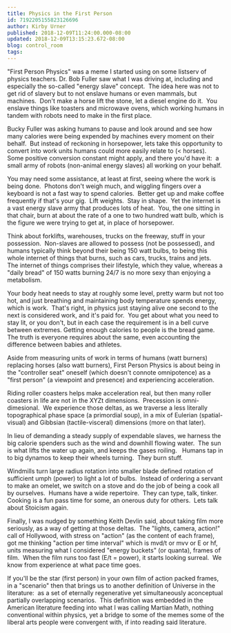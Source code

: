 ```yaml
---
title: Physics in the First Person
id: 7192205155823126696
author: Kirby Urner
published: 2018-12-09T11:24:00.000-08:00
updated: 2018-12-09T13:15:23.672-08:00
blog: control_room
tags: 
---
```


[](https://blogger.googleusercontent.com/img/b/R29vZ2xl/AVvXsEiWEHmt1qdMgGzAhAUl9RZiceZbOkaFnFG6399wZdhg0XZxaSIFwlLDoSbjSrVX8MuKufALSKs7XsVSSD3ENVKdQm82y80X3CYFEVex_4UKGDe2nIPiQxH3CXBYNz8rgndmqPfN/s1600/8006353506_3864822b72_z.jpg)

"First Person Physics" was a meme I started using on some listserv of physics teachers. Dr. Bob Fuller saw what I was driving at, including and especially the so-called "energy slave" concept.  The idea here was not to get rid of slavery but to not enslave humans or even mammals, but machines.  Don't make a horse lift the stone, let a diesel engine do it.  You enslave things like toasters and microwave ovens, which working humans in tandem with robots need to make in the first place.

Bucky Fuller was asking humans to pause and look around and see how many calories were being expended by machines every moment on their behalf.  But instead of reckoning in horsepower, lets take this opportunity to convert into work units humans could more easily relate to (< horses).  Some positive conversion constant might apply, and there you'd have it:  a small army of robots (non-animal energy slaves) all working on your behalf.

You may need some assistance, at least at first, seeing where the work is being done.  Photons don't weigh much, and wiggling fingers over a keyboard is not a fast way to spend calories.  Better get up and make coffee frequently if that's your gig.  Lift weights.  Stay in shape.  Yet the internet is a vast energy slave army that produces lots of heat.  You, the one sitting in that chair, burn at about the rate of a one to two hundred watt bulb, which is the figure we were trying to get at, in place of horsepower.

Think about forklifts, warehouses, trucks on the freeway, stuff in your possession.  Non-slaves are allowed to possess (not be possessed), and humans typically think beyond their being 150 watt bulbs, to being this whole internet of things that burns, such as cars, trucks, trains and jets.  The internet of things comprises their lifestyle, which they value, whereas a "daily bread" of 150 watts burning 24/7 is no more sexy than enjoying a metabolism. 

Your body heat needs to stay at roughly some level, pretty warm but not too hot, and just breathing and maintaining body temperature spends energy, which is work.  That's right, in physics just staying alive one second to the next is considered work, and it's paid for.  You get about what you need to stay lit, or you don't, but in each case the requirement is in a bell curve between extremes. Getting enough calories to people is the bread game.  The truth is everyone requires about the same, even accounting the difference between babies and athletes.

Aside from measuring units of work in terms of humans (watt burners) replacing horses (also watt burners), First Person Physics is about being in the "controller seat" oneself (which doesn't connote omnipotence) as a "first person" (a viewpoint and presence) and experiencing acceleration.

Riding roller coasters helps make acceleration real, but then many roller coasters in life are not in the XYZt dimensions.  Precession is omni-dimesional.  We experience those deltas, as we traverse a less literally topographical phase space (a primordial soup), in a mix of Eulerian (spatial-visual) and Gibbsian (tactile-visceral) dimensions (more on that later).

In lieu of demanding a steady supply of expendable slaves, we harness the big calorie spenders such as the wind and downhill flowing water.  The sun is what lifts the water up again, and keeps the gases roiling.   Humans tap in to big dynamos to keep their wheels turning.  They burn stuff.

Windmills turn large radius rotation into smaller blade defined rotation of sufficient umph (power) to light a lot of bulbs.  Instead of ordering a servant to make an omelet, we switch on a stove and do the job of being a cook all by ourselves.  Humans have a wide repertoire.  They can type, talk, tinker.  Cooking is a fun pass time for some, an onerous duty for others.  Lets talk about Stoicism again.

Finally, I was nudged by something Keith Devlin said, about taking film more seriously, as a way of getting at those deltas.  The "lights, camera, action!" call of Hollywood, with stress on "action" (as the content of each frame), got me thinking "action per time interval" which is mvd/t or mvv or E or hf, units measuring what I considered "energy buckets" (or quanta), frames of film.  When the film runs too fast (E/t = power), it starts looking surreal.  We know from experience at what pace time goes.

If you'll be the star (first person) in your own film of action packed frames, in a "scenario" then that brings us to another definition of Universe in the literature:  as a set of eternally regenerative yet simultaneously aconceptual partially overlapping scenarios.  This definition was embedded in the American literature feeding into what I was calling Martian Math, nothing conventional within physics, yet a bridge to some of the memes some of the liberal arts people were convergent with, if into reading said literature.

[](https://blogger.googleusercontent.com/img/b/R29vZ2xl/AVvXsEhdj0M1TcDI_FTvHU106J_Fv5Ia1uHV-eQM629eaKqJUFo8bQSJsPqTyEHMqkk5dTTXyu1cEoaDH0Bi08sxHlva6wK4DeEbozxuHRphynvXMdXmddZuJQaYtJCldwHUly1UouWN/s1600/9298448736_ba22357756_z.jpg)